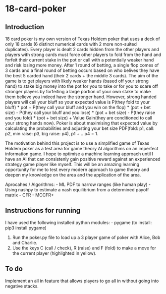 # 18-card-poker

## Introduction

18 card poker is my own version of Texas Holdem poker that uses a deck of only 18 cards (6 distinct numerical cards with 2 more non-suited duplicates). Every player is dealt 2 cards hidden from the other players and players with strong cards must force other players to fold from the hand and forfeit their current stake in the pot or call with a potentially weaker hand and risk losing more money. After 1 round of betting, a single flop comes of 3 cards and a final round of betting occurs based on who belives they have the best 5 carded hand (their 2 cards + the middle 3 cards). The aim of the game is to get players with likely weaker hands (based off your strong hand) to stake big money into the pot for you to take or for you to scare off stronger players by forfeiting a large portion of your own stake to make them believe you indeed have the stronger hand. However, strong handed players will call your bluff so your expected value is P(they fold to your bluff) * pot + P(they call your bluff and you win on the flop) * (pot + bet size) - P(they call your bluff and you lose) * (pot + bet size) - P(they raise and you fold) * (pot + bet size) + Value Gain(they are conditioned to call your strong hands now). Poker is about maximising that expected value by calculating the probabilities and adjusting your bet size PDF(fold: p1, call: p2, min raise: p3, big raise: p4), p1 + .. p4 = 1.

The motivation behind this project is to use a simplified game of Texas Holdem poker as a test area for game theory AI algorithms on an imperfect information game. I hope to optimise a machine learning approach until I have an AI that can consistenly gain positive reward against an experienced strategy game player like myself. This will be an amazing learning opportunity for me to test every modern approach to game theory and deepen my knowledge on the area and the application of the area.

Aprocahes / Algorithms:
    - ML PDF to narrow ranges (like human play)
    - Using nashpy to estimate a nash equilibrium from a determined payoff matrix
    - CFR
    - MCCFR+

## Instructions for running

I have used the following installed python modules:
    - pygame (to install: pip3 install pygame)

1. Run the poker.py file to load up a 3 player game of poker with Alice, Bob and Charlie.
2. Use the keys C (call / check), R (raise) and F (fold) to make a move for the current player (highlighted in yellow).

## To do

Implement an all in feature that allows players to go all in without going into negative stacks.

